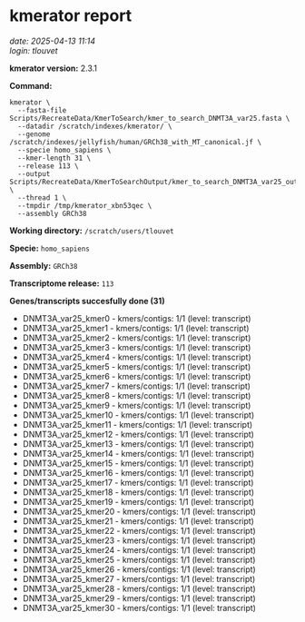 # kmerator report
*date: 2025-04-13 11:14*  
*login: tlouvet*

**kmerator version:** 2.3.1

**Command:**

```
kmerator \
  --fasta-file Scripts/RecreateData/KmerToSearch/kmer_to_search_DNMT3A_var25.fasta \
  --datadir /scratch/indexes/kmerator/ \
  --genome /scratch/indexes/jellyfish/human/GRCh38_with_MT_canonical.jf \
  --specie homo_sapiens \
  --kmer-length 31 \
  --release 113 \
  --output Scripts/RecreateData/KmerToSearchOutput/kmer_to_search_DNMT3A_var25_output \
  --thread 1 \
  --tmpdir /tmp/kmerator_xbn53qec \
  --assembly GRCh38
```

**Working directory:** `/scratch/users/tlouvet`

**Specie:** `homo_sapiens`

**Assembly:** `GRCh38`

**Transcriptome release:** `113`

**Genes/transcripts succesfully done (31)**

- DNMT3A_var25_kmer0 - kmers/contigs: 1/1 (level: transcript)
- DNMT3A_var25_kmer1 - kmers/contigs: 1/1 (level: transcript)
- DNMT3A_var25_kmer2 - kmers/contigs: 1/1 (level: transcript)
- DNMT3A_var25_kmer3 - kmers/contigs: 1/1 (level: transcript)
- DNMT3A_var25_kmer4 - kmers/contigs: 1/1 (level: transcript)
- DNMT3A_var25_kmer5 - kmers/contigs: 1/1 (level: transcript)
- DNMT3A_var25_kmer6 - kmers/contigs: 1/1 (level: transcript)
- DNMT3A_var25_kmer7 - kmers/contigs: 1/1 (level: transcript)
- DNMT3A_var25_kmer8 - kmers/contigs: 1/1 (level: transcript)
- DNMT3A_var25_kmer9 - kmers/contigs: 1/1 (level: transcript)
- DNMT3A_var25_kmer10 - kmers/contigs: 1/1 (level: transcript)
- DNMT3A_var25_kmer11 - kmers/contigs: 1/1 (level: transcript)
- DNMT3A_var25_kmer12 - kmers/contigs: 1/1 (level: transcript)
- DNMT3A_var25_kmer13 - kmers/contigs: 1/1 (level: transcript)
- DNMT3A_var25_kmer14 - kmers/contigs: 1/1 (level: transcript)
- DNMT3A_var25_kmer15 - kmers/contigs: 1/1 (level: transcript)
- DNMT3A_var25_kmer16 - kmers/contigs: 1/1 (level: transcript)
- DNMT3A_var25_kmer17 - kmers/contigs: 1/1 (level: transcript)
- DNMT3A_var25_kmer18 - kmers/contigs: 1/1 (level: transcript)
- DNMT3A_var25_kmer19 - kmers/contigs: 1/1 (level: transcript)
- DNMT3A_var25_kmer20 - kmers/contigs: 1/1 (level: transcript)
- DNMT3A_var25_kmer21 - kmers/contigs: 1/1 (level: transcript)
- DNMT3A_var25_kmer22 - kmers/contigs: 1/1 (level: transcript)
- DNMT3A_var25_kmer23 - kmers/contigs: 1/1 (level: transcript)
- DNMT3A_var25_kmer24 - kmers/contigs: 1/1 (level: transcript)
- DNMT3A_var25_kmer25 - kmers/contigs: 1/1 (level: transcript)
- DNMT3A_var25_kmer26 - kmers/contigs: 1/1 (level: transcript)
- DNMT3A_var25_kmer27 - kmers/contigs: 1/1 (level: transcript)
- DNMT3A_var25_kmer28 - kmers/contigs: 1/1 (level: transcript)
- DNMT3A_var25_kmer29 - kmers/contigs: 1/1 (level: transcript)
- DNMT3A_var25_kmer30 - kmers/contigs: 1/1 (level: transcript)
